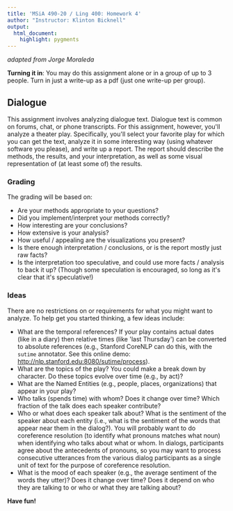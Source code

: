 ```yaml
---
title: 'MSiA 490-20 / Ling 400: Homework 4'
author: "Instructor: Klinton Bicknell"
output:
  html_document:
    highlight: pygments
---
```

_adapted from Jorge Moraleda_

**Turning it in**: You may do this assignment alone or in a group of up to 3 people. Turn in just a write-up as a pdf (just one write-up per group).

## Dialogue
This assignment involves analyzing dialogue text. Dialogue text is common on forums, chat, or phone transcripts. For this assignment, however, you'll analyze a theater play. Specifically, you'll select your favorite play for which you can get the text, analyze it in some interesting way (using whatever software you please), and write up a report. The report should describe the methods, the results, and your interpretation, as well as some visual representation of (at least some of) the results.

### Grading
The grading will be based on:

* Are your methods appropriate to your questions?
* Did you implement/interpret your methods correctly?
* How interesting are your conclusions?
* How extensive is your analysis?
* How useful / appealing are the visualizations you present?
* Is there enough interpretation / conclusions, or is the report mostly just raw facts?
* Is the interpretation too speculative, and could use more facts / analysis to back it up? (Though some speculation is encouraged, so long as it's clear that it's speculative!)

### Ideas
There are no restrictions on or requirements for what you might want to analyze. To help get you started thinking, a few ideas include:

* What are the temporal references? If your play contains actual dates (like in a diary) then relative times (like 'last Thursday') can be converted to absolute references (e.g., Stanford CoreNLP can do this, with the `sutime` annotator. See this online demo: http://nlp.stanford.edu:8080/sutime/process).
* What are the topics of the play? You could make a break down by character. Do these topics evolve over time (e.g., by act)?
* What are the Named Entities (e.g., people, places, organizations) that appear in your play?
* Who talks (spends time) with whom? Does it change over time? Which fraction of the talk does each speaker contribute?
* Who or what does each speaker talk about? What is the sentiment of the speaker about each entity (i.e., what is the sentiment of the words that appear near them in the dialog?). You will probably want to do coreference resolution (to identify what pronouns matches what noun) when identifying who talks about what or whom. In dialogs, participants agree about the antecedents of pronouns, so you may want to process consecutive utterances from the various dialog participants as a single unit of text for the purpose of coreference resolution.
* What is the mood of each speaker (e.g., the average sentiment of the words they utter)? Does it change over time? Does it depend on who they are talking to or who or what they are talking about?

**Have fun!**